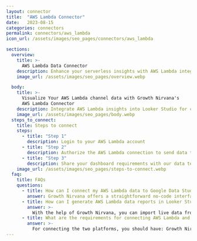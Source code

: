 ```yaml
---
layout: connector
title:  "AWS Lambda Connector"
date:   2023-08-15
categories: connectors
permalink: connectors/aws_lambda
icon_url: /assets/images/seo_pages/connectors/aws_lambda

sections:
  overview:
    title: >-
      AWS Lambda Data Connector
    description: Enhance your serverless insights with AWS Lambda integration. Seamlessly blend Lambda's function data with Looker Studio's analytical prowess, unlocking insights into usage, performance, and operational efficiency.
    image_url: /assets/images/seo_pages/overview.webp

  body:
    title: >-
      Visualize Your AWS Lambda channel data with Growth Nirvana's
      AWS Lambda Connector
    description: Integrate AWS Lambda insights into Looker Studio for comprehensive serverless analytics that shape your operational strategies.
    image_url: /assets/images/seo_pages/body.webp
  steps_to_connect:
    title: Steps to connect
    steps:
      - title: "Step 1"
        description: Login to your AWS Lambda account
      - title: "Step 2"
        description: Authorize the AWS Lambda connection to send data to Growth Nirvana
      - title: "Step 3"
        description: Share your dashboard requirements with our data team. We will build the report for you.
    image_url: /assets/images/seo_pages/steps-to-connect.webp
  faq:
    title: FAQs
    questions:
      - title: How can I connect my AWS Lambda data to Google Data Studio/Looker Studio?
        answer: Growth Nirvana offers a straightforward no-code interface to connect to AWS Lambda data sources.
      - title: How can I generate AWS Lambda data reports in Looker Studio?
        answer: >-
          With the help of Growth Nirvana, you can import live data from AWS Lambda into Looker Studio. These data can be viewed in charts, tables, and dashboards to generate branded reports that can be shared instantly.
      - title: What are the requirements for connecting AWS Lambda and Looker Studio?
        answer: >-
          For connecting the two platforms, you should have: Growth Nirvana Account and AWS Lambda Ads Account
---
```

